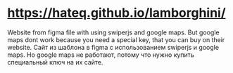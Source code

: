 # https://hateq.github.io/lamborghini/
Website from figma file with using swiperjs and google maps. But google maps dont work because you need a special key, that you can buy on their website.
Сайт из шаблона в figma с использованием swiperjs и google maps. Но google maps не работают, потому что нужно купить специальный ключ на их сайте.
